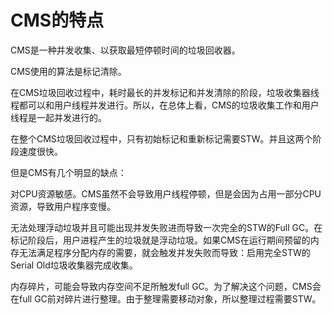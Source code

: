 # CMS的特点

CMS是一种并发收集、以获取最短停顿时间的垃圾回收器。

CMS使用的算法是标记清除。

在CMS垃圾回收过程中，耗时最长的并发标记和并发清除的阶段，垃圾收集器线程都可以和用户线程并发进行。所以，在总体上看，CMS的垃圾收集工作和用户线程是一起并发进行的。

在整个CMS垃圾回收过程中，只有初始标记和重新标记需要STW。并且这两个阶段速度很快。

但是CMS有几个明显的缺点：

对CPU资源敏感。CMS虽然不会导致用户线程停顿，但是会因为占用一部分CPU资源，导致用户程序变慢。

无法处理浮动垃圾并且可能出现并发失败进而导致一次完全的STW的Full GC。在标记阶段后，用户进程产生的垃圾就是浮动垃圾。如果CMS在运行期间预留的内存无法满足程序分配内存的需要，就会触发并发失败而导致：启用完全STW的Serial Old垃圾收集器完成收集。

内存碎片，可能会导致内存空间不足所触发full GC。为了解决这个问题，CMS会在full GC前对碎片进行整理。由于整理需要移动对象，所以整理过程需要STW。

